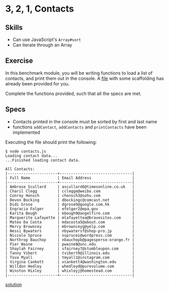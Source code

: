 # 3, 2, 1, Contacts

## Skills

- Can use JavaScript's `Array#sort`
- Can iterate through an Array

## Exercise

In this benchmark module, you will be writing functions to load a list of contacts, and print them out in the console. A [file](./contacts.js) with some scaffolding has already been provided for you.

Complete the functions provided, such that all the specs are met.

## Specs

- Contacts printed in the console must be sorted by first and last name
- functions `addContact`, `addContacts` and `printContacts` have been implemented

Executing the file should print the following:
```
$ node contacts.js
Loading contact data...
...Finished loading contact data.

All Contacts:
|----------------------+--------------------------------|
| Full Name            | Email Address                  |
|----------------------+--------------------------------|
| Ambrose Scullard     | ascullard6@timesonline.co.uk   |
| Charil Clegg         | cclegge@weibo.com              |
| Conroy Honsch        | chonsch3@sohu.com              |
| Devon Bocking        | dbockingc@comcast.net          |
| Didi Grose           | dgroseh@google.com.hk          |
| Engracia Folger      | efolger2@epa.gov               |
| Karita Bough         | kbough9@angelfire.com          |
| Marguerite Lafayette | mlafayettea@bravesites.com     |
| Mateo Da Costa       | mdacosta5@about.com            |
| Mercy Browncey       | mbrownceyg@yelp.com            |
| Nessi Bywaters       | nbywatersf@shop-pro.jp         |
| Niccolo Spruce       | nsprucei@wordpress.com         |
| Northrop Bauchop     | nbauchopb@pagesperso-orange.fr |
| Pier Waine           | pwaine8@unc.edu                |
| Shaylah Fairney      | sfairney7@stumbleupon.com      |
| Tanny Vibert         | tvibert0@illinois.edu          |
| Tova Myall           | tmyall1@instagram.com          |
| Virgina Cankett      | vcankett4@washington.edu       |
| Willdon Hedley       | whedleyd@purevolume.com        |
| Winston Hixley       | whixleyj@homestead.com         |
|----------------------+--------------------------------|
```
[solution](./contacts-solution.js)
